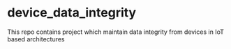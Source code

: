 # device_data_integrity
This repo contains project which maintain data integrity from devices in IoT based architectures
